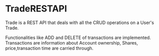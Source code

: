 # TradeRESTAPI
Trade is a REST API that deals with all the CRUD operations on a User's Trade.

Functionalities like ADD and DELETE of transactions are implemented.
Transactions are information about Account ownership, Shares, price,transaction time are carried through.
